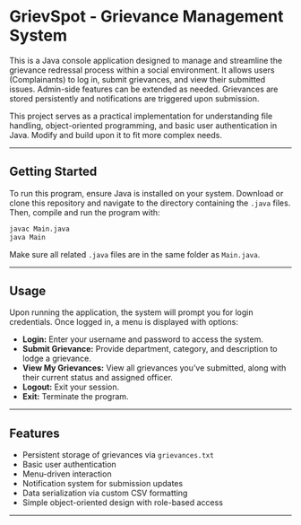 # GrievSpot - Grievance Management System

This is a Java console application designed to manage and streamline the grievance redressal process within a social environment. It allows users (Complainants) to log in, submit grievances, and view their submitted issues. Admin-side features can be extended as needed. Grievances are stored persistently and notifications are triggered upon submission.

This project serves as a practical implementation for understanding file handling, object-oriented programming, and basic user authentication in Java. Modify and build upon it to fit more complex needs.

---

## Getting Started

To run this program, ensure Java is installed on your system. Download or clone this repository and navigate to the directory containing the `.java` files. Then, compile and run the program with:

```bash
javac Main.java
java Main
```

Make sure all related `.java` files are in the same folder as `Main.java`.

---

## Usage

Upon running the application, the system will prompt you for login credentials. Once logged in, a menu is displayed with options:

- **Login:** Enter your username and password to access the system.
- **Submit Grievance:** Provide department, category, and description to lodge a grievance.
- **View My Grievances:** View all grievances you’ve submitted, along with their current status and assigned officer.
- **Logout:** Exit your session.
- **Exit:** Terminate the program.

---

## Features

- Persistent storage of grievances via `grievances.txt`
- Basic user authentication
- Menu-driven interaction
- Notification system for submission updates
- Data serialization via custom CSV formatting
- Simple object-oriented design with role-based access

---
